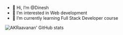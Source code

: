 - 👋 Hi, I’m @Dinesh
- 👀 I’m interested in Web development
- 🌱 I’m currently learning Full Stack Developer course

<!---
AKRaavanan/AKRaavanan is a ✨ special ✨ repository because its `README.md` (this file) appears on your GitHub profile.
You can click the Preview link to take a look at your changes.
--->

![AKRaavanan' GitHub stats](http://github-readme-stats.versel.app/api?username=AKRaavanan&theme=synthwave&show_icons=true&count_private=true "AKRaavanan' Github Stats")
